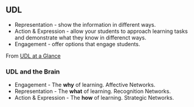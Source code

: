 
## UDL

* Representation - show the information in different ways.
* Action & Expression - allow your students to approach learning tasks and demonstrate what they know in differenct ways.
* Engagement - offer options that engage students.

From [UDL at a Glance](http://www.cast.org/our-work/about-udl.html#.Xn_zJy-z125)

### UDL and the Brain

* Engagement - The **why** of learning. Affective Networks.
* Representation - The **what** of learning. Recognition Networks.
* Action & Expression - The **how** of learning. Strategic Networks.
